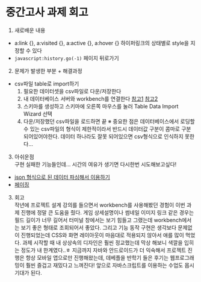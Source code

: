 중간고사 과제 회고
=====================================

1. 새로배운 내용  
- a:link {}, a:visited {}, a:active {}, a:hover {} 하이퍼링크의 상태별로 style을 지정할 수 있다
- <code>javascript:history.go(-1)</code> 페이지 뒤로가기

2. 문제가 발생한 부분 + 해결과정  
- csv파일 table로 import하기 
    1. 필요한 데이터셋을 csv파일로 다운/저장한다
    2. 내 데이터베이스 서버와 workbench를 연결한다 <a href="https://hoing.io/archives/383">참고1</a> <a href="https://qastack.kr/dba/3489/trying-to-use-mysql-workbench-with-tcp-ip-over-ssh-failed-to-connect">참고2</a> 
    3. 스키마를 생성하고 스키마에 오른쪽 마우스를 눌러 Table Data Import Wizard 선택
    4. 다운/저장했던 csv파일을 로드하면 끝
    ※ 중요한 점은 데이터베이스에서 로딩할 수 있는 csv파일의 형식이 제한적이라서 반드시 데이터값 구분이 콤마로 구분되어있어야한다. 데이터 하나라도 잘못 되어있으면 csv형식으로 인식하지 못한다...

3. 아쉬운점  
구현 실패한 기능들인데... 시간의 여유가 생기면 다시한번 시도해보고싶다!
- <a href="http://blog.naver.com/PostView.nhn?blogId=haruby511&logNo=221459114690&parentCategoryNo=&categoryNo=7&viewDate=&isShowPopularPosts=true&from=search">json 형식으로 된 데이터 파싱해서 이용하기</a>
- <a href="https://chojja7.tistory.com/14">페이징</a>

3. 회고  
작년에 프로젝트 설계 강의를 들으면서 workbench를 사용해봤던 경험이 이번 과제 진행에 정말 큰 도움을 줬다. 게임 상세설명이나 썸네일 이미지 링크 같은 경우는 필드 길이가 너무 길어서 터미널 창에서는 보기 힘들고 그랬는데 workbench에서는 보기 좋은 형태로 조회되어서 좋았다. 그리고 기능 동작 구현은 생각보다 문제없이 진행되었는데 CSS와 화면 레이아웃이 마음대로 적용되지 않아서 애를 많이 먹었다. 과제 시작할 때 내 상상속의 디자인은 훨씬 정교했는데 막상 해보니 색깔을 입히는 정도가 내 한계였다..ㅎ 지금까지 자바와 안드로이드가 더 익숙해서 프로젝트 진행은 항상 모바일 앱으로만 진행해왔는데, 데베플을 반학기 들은 후기는 웹프로그래밍이 훨씬 즐겁고 재밌다고 느껴진다! 앞으로 자바스크립트를 이용하는 수업도 몹시 기대가 된다. 
